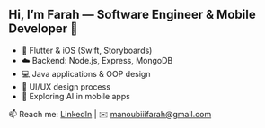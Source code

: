 ## Hi, I’m **Farah** — Software Engineer & Mobile Developer 🚀  

- 📱 Flutter & iOS (Swift, Storyboards)  
- ☁️ Backend: Node.js, Express, MongoDB  
- 💻 Java applications & OOP design  
- 🎨 UI/UX design process  
- 🤖 Exploring AI in mobile apps

📫 Reach me: [LinkedIn](https://www.linkedin.com/in/farah-mannoubi-28066318b/) | ✉️ manoubiiifarah@gmail.com

